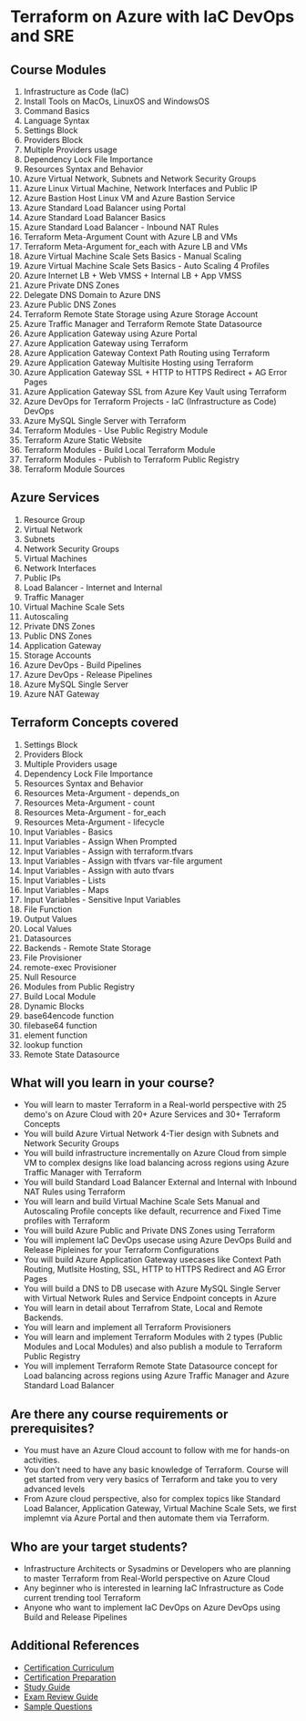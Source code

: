 # Terraform on Azure with IaC DevOps and SRE



## Course Modules
01. Infrastructure as Code (IaC)
02. Install Tools on MacOs, LinuxOS and WindowsOS
03. Command Basics
04. Language Syntax
05. Settings Block
06. Providers Block
07. Multiple Providers usage
08. Dependency Lock File Importance
09. Resources Syntax and Behavior
10. Azure Virtual Network, Subnets and Network Security Groups
11. Azure Linux Virtual Machine, Network Interfaces and Public IP
12. Azure Bastion Host Linux VM and Azure Bastion Service
13. Azure Standard Load Balancer using Portal
14. Azure Standard Load Balancer Basics 
15. Azure Standard Load Balancer - Inbound NAT Rules
16. Terraform Meta-Argument Count with Azure LB and VMs
17. Terraform Meta-Argument for_each with Azure LB and VMs
18. Azure Virtual Machine Scale Sets Basics - Manual Scaling
19. Azure Virtual Machine Scale Sets Basics - Auto Scaling 4 Profiles
20. Azure Internet LB + Web VMSS + Internal LB + App VMSS
21. Azure Private DNS Zones
22. Delegate DNS Domain to Azure DNS
23. Azure Public DNS Zones
24. Terraform Remote State Storage using Azure Storage Account
25. Azure Traffic Manager and Terraform Remote State Datasource
26. Azure Application Gateway using Azure Portal
27. Azure Application Gateway using Terraform
28. Azure Application Gateway Context Path Routing using Terraform
29. Azure Application Gateway Multisite Hosting using Terraform
30. Azure Application Gateway SSL + HTTP to HTTPS Redirect + AG Error Pages
31. Azure Application Gateway SSL from Azure Key Vault using Terraform
32. Azure DevOps for Terraform Projects - IaC (Infrastructure as Code) DevOps
33. Azure MySQL Single Server with Terraform
34. Terraform Modules - Use Public Registry Module
35. Terraform Azure Static Website
36. Terraform Modules - Build Local Terraform Module
37. Terraform Modules - Publish to Terraform Public Registry
38. Terraform Module Sources

## Azure Services
01. Resource Group
02. Virtual Network
03. Subnets
04. Network Security Groups
05. Virtual Machines
06. Network Interfaces
07. Public IPs
08. Load Balancer - Internet and Internal
09. Traffic Manager
11. Virtual Machine Scale Sets 
12. Autoscaling
13. Private DNS Zones
14. Public DNS Zones
15. Application Gateway
16. Storage Accounts
17. Azure DevOps - Build Pipelines
18. Azure DevOps - Release Pipelines
19. Azure MySQL Single Server
20. Azure NAT Gateway 


## Terraform Concepts covered
01. Settings Block
02. Providers Block
03. Multiple Providers usage
04. Dependency Lock File Importance
05. Resources Syntax and Behavior
06. Resources Meta-Argument - depends_on
07. Resources Meta-Argument - count
08. Resources Meta-Argument - for_each
09. Resources Meta-Argument - lifecycle
10. Input Variables - Basics
11. Input Variables - Assign When Prompted
12. Input Variables - Assign with terraform.tfvars
13. Input Variables - Assign with tfvars var-file argument
14. Input Variables - Assign with auto tfvars
15. Input Variables - Lists
16. Input Variables - Maps
17. Input Variables - Sensitive Input Variables
18. File Function
19. Output Values
20. Local Values
21. Datasources
22. Backends - Remote State Storage
23. File Provisioner
24. remote-exec Provisioner
25. Null Resource
26. Modules from Public Registry
27. Build Local Module
28. Dynamic Blocks
29. base64encode function
30. filebase64 function
31. element function
32. lookup function
33. Remote State Datasource



## What will you learn in your course?
- You will learn to master Terraform in a Real-world perspective with 25 demo's on Azure Cloud with 20+ Azure Services and 30+ Terraform Concepts
- You will build Azure Virtual Network 4-Tier design with Subnets and Network Security Groups
- You will build infrastructure incrementally on Azure Cloud from simple VM to complex designs like load balancing across regions using Azure Traffic Manager with Terraform
- You will build Standard Load Balancer External and Internal with Inbound NAT Rules using Terraform
- You will learn and build Virtual Machine Scale Sets Manual and Autoscaling Profile concepts like default, recurrence and Fixed Time profiles with Terraform
- You will build Azure Public and Private DNS Zones using Terraform
- You will implement IaC DevOps usecase using Azure DevOps Build and Release Pipleines for your Terraform Configurations 
- You will build Azure Application Gateway usecases like Context Path Routing, Mutlsite Hosting, SSL, HTTP to HTTPS Redirect and AG Error Pages
- You will build a DNS to DB usecase with Azure MySQL Single Server with Virtual Network Rules and Service Endpoint concepts in Azure
- You will learn in detail about Terrafrom State, Local and Remote Backends. 
- You will learn and implement all Terraform Provisioners 
- You will learn and implement Terraform Modules with 2 types (Public Modules and Local Modules) and also publish a module to Terraform Public Registry
- You will implement Terraform Remote State Datasource concept for Load balancing across regions using Azure Traffic Manager and Azure Standard Load Balancer


## Are there any course requirements or prerequisites?
- You must have an Azure Cloud account to follow with me for hands-on activities.
- You don't need to have any basic knowledge of Terraform. Course will get started from very very basics of Terraform and take you to very advanced levels
- From Azure cloud perspective, also for complex topics like Standard Load Balancer, Application Gateway, Virtual Machine Scale Sets, we first implemnt via Azure Portal and then automate them via Terraform. 

## Who are your target students?
- Infrastructure Architects or Sysadmins or Developers who are planning to master Terraform from Real-World perspective on Azure Cloud
- Any beginner who is interested in learning IaC Infrastructure as Code current trending tool Terraform 
- Anyone who want to implement IaC DevOps on Azure DevOps using Build and Release Pipelines



## Additional References
- [Certification Curriculum](https://www.hashicorp.com/certification/terraform-associate)
- [Certification Preparation](https://learn.hashicorp.com/collections/terraform/certification)
- [Study Guide](https://learn.hashicorp.com/tutorials/terraform/associate-study?in=terraform/certification)
- [Exam Review Guide](https://learn.hashicorp.com/tutorials/terraform/associate-review?in=terraform/certification)
- [Sample Questions](https://learn.hashicorp.com/tutorials/terraform/associate-questions?in=terraform/certification)
